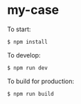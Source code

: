 # my-case

To start:

```bash
$ npm install
```

To develop:

```bash
$ npm run dev
```



To build for production:

```bash
$ npm run build
```